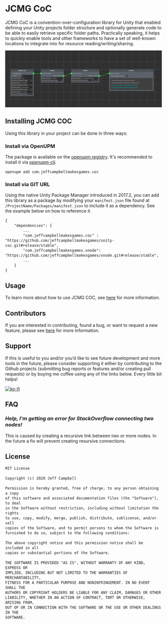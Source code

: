 # JCMG CoC

JCMG CoC is a convention-over-configuration library for Unity that enabled defining your Unity projects folder structure and optionally generate code to be able to easily retrieve specific folder paths. Practically speaking, it helps to quickly enable tools and other frameworks to have a set of well-known locations to integrate into for resource reading/writing/sharing.

![COC Node Graph](/Images/COCNodeGraphExample.png)

## Installing JCMG COC

Using this library in your project can be done in three ways:

### Install via OpenUPM

The package is available on the [openupm registry](https://openupm.com/). It's recommended to install it via [openupm-cli](https://github.com/openupm/openupm-cli).

```
openupm add com.jeffcampbellmakesgames.coc
```

### Install via GIT URL

Using the native Unity Package Manager introduced in 2017.2, you can add this library as a package by modifying your `manifest.json` file found at `/ProjectName/Packages/manifest.json` to include it as a dependency. See the example below on how to reference it.

```
{
	"dependencies": {
		...
		"com.jeffcampbellmakesgames.coc" : "https://github.com/jeffcampbellmakesgames/unity-coc.git#release/stable",
		"com.jeffcampbellmakesgames.xnode": "https://github.com/jeffcampbellmakesgames/xnode.git#release/stable",
		...
	}
}
```

## Usage

To learn more about how to use JCMG COC, see [here](./usage.md) for more information.

## Contributors
If you are interested in contributing, found a bug, or want to request a new feature, please see [here](./contributors.md) for more information.

## Support
If this is useful to you and/or you’d like to see future development and more tools in the future, please consider supporting it either by contributing to the Github projects (submitting bug reports or features and/or creating pull requests) or by buying me coffee using any of the links below. Every little bit helps!

[![ko-fi](https://www.ko-fi.com/img/githubbutton_sm.svg)](https://ko-fi.com/I3I2W7GX)

## FAQ

### _Help, I'm getting an error for StackOverflow connecting two nodes!_
This is caused by creating a recursive link between two or more nodes. In the future a fix will prevent creating resursive connections.

## License
```
MIT License

Copyright (c) 2020 Jeff Campbell

Permission is hereby granted, free of charge, to any person obtaining a copy
of this software and associated documentation files (the "Software"), to deal
in the Software without restriction, including without limitation the rights
to use, copy, modify, merge, publish, distribute, sublicense, and/or sell
copies of the Software, and to permit persons to whom the Software is
furnished to do so, subject to the following conditions:

The above copyright notice and this permission notice shall be included in all
copies or substantial portions of the Software.

THE SOFTWARE IS PROVIDED "AS IS", WITHOUT WARRANTY OF ANY KIND, EXPRESS OR
IMPLIED, INCLUDING BUT NOT LIMITED TO THE WARRANTIES OF MERCHANTABILITY,
FITNESS FOR A PARTICULAR PURPOSE AND NONINFRINGEMENT. IN NO EVENT SHALL THE
AUTHORS OR COPYRIGHT HOLDERS BE LIABLE FOR ANY CLAIM, DAMAGES OR OTHER
LIABILITY, WHETHER IN AN ACTION OF CONTRACT, TORT OR OTHERWISE, ARISING FROM,
OUT OF OR IN CONNECTION WITH THE SOFTWARE OR THE USE OR OTHER DEALINGS IN THE
SOFTWARE.
```
